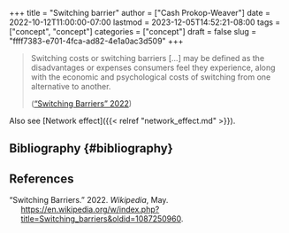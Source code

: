 +++
title = "Switching barrier"
author = ["Cash Prokop-Weaver"]
date = 2022-10-12T11:00:00-07:00
lastmod = 2023-12-05T14:52:21-08:00
tags = ["concept", "concept"]
categories = ["concept"]
draft = false
slug = "ffff7383-e701-4fca-ad82-4e1a0ac3d509"
+++

> Switching costs or switching barriers [...] may be defined as the disadvantages or expenses consumers feel they experience, along with the economic and psychological costs of switching from one alternative to another.
>
> (<a href="#citeproc_bib_item_1">“Switching Barriers” 2022</a>)

Also see [Network effect]({{< relref "network_effect.md" >}}).


## Bibliography {#bibliography}

## References

<style>.csl-entry{text-indent: -1.5em; margin-left: 1.5em;}</style><div class="csl-bib-body">
  <div class="csl-entry"><a id="citeproc_bib_item_1"></a>“Switching Barriers.” 2022. <i>Wikipedia</i>, May. <a href="https://en.wikipedia.org/w/index.php?title=Switching_barriers&oldid=1087250960">https://en.wikipedia.org/w/index.php?title=Switching_barriers&#38;oldid=1087250960</a>.</div>
</div>
